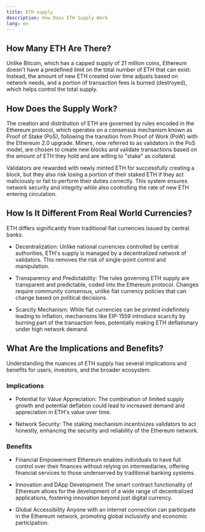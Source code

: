```yaml
---
title: ETH supply
description: How Does ETH Supply Work
lang: en
---
```


## How Many ETH Are There?
Unlike Bitcoin, which has a capped supply of 21 million coins, Ethereum doesn't have a predefined limit on the total number of ETH that can exist. Instead, the amount of new ETH created over time adjusts based on network needs, and a portion of transaction fees is burned (destroyed), which helps control the total supply.


## How Does the Supply Work?
The creation and distribution of ETH are governed by rules encoded in the Ethereum protocol, which operates on a consensus mechanism known as Proof of Stake (PoS), following the transition from Proof of Work (PoW) with the Ethereum 2.0 upgrade. Miners, now referred to as validators in the PoS model, are chosen to create new blocks and validate transactions based on the amount of ETH they hold and are willing to "stake" as collateral.

Validators are rewarded with newly minted ETH for successfully creating a block, but they also risk losing a portion of their staked ETH if they act maliciously or fail to perform their duties correctly. This system ensures network security and integrity while also controlling the rate of new ETH entering circulation.

## How Is It Different From Real World Currencies?
ETH differs significantly from traditional fiat currencies issued by central banks. 

- Decentralization: Unlike national currencies controlled by central authorities, ETH's supply is managed by a decentralized network of validators. This removes the risk of single-point control and manipulation.

- Transparency and Predictability: The rules governing ETH supply are transparent and predictable, coded into the Ethereum protocol. Changes require community consensus, unlike fiat currency policies that can change based on political decisions.

- Scarcity Mechanism: While fiat currencies can be printed indefinitely leading to inflation, mechanisms like EIP-1559 introduce scarcity by burning part of the transaction fees, potentially making ETH deflationary under high network demand.

## What Are the Implications and Benefits?
Understanding the nuances of ETH supply has several implications and benefits for users, investors, and the broader ecosystem.

### Implications
- Potential for Value Appreciation: The combination of limited supply growth and potential deflation could lead to increased demand and appreciation in ETH's value over time.

- Network Security: The staking mechanism incentivizes validators to act honestly, enhancing the security and reliability of the Ethereum network.

### Benefits
- Financial Empowerment
Ethereum enables individuals to have full control over their finances without relying on intermediaries, offering financial services to those underserved by traditional banking systems.

- Innovation and DApp Development
The smart contract functionality of Ethereum allows for the development of a wide range of decentralized applications, fostering innovation beyond just digital currency.

- Global Accessibility
Anyone with an internet connection can participate in the Ethereum network, promoting global inclusivity and economic participation.